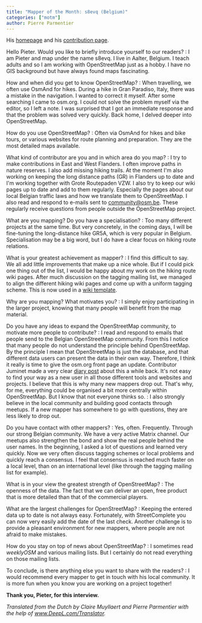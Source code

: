 ```yaml
---
title: "Mapper of the Month: s8evq (Belgium)"
categories: ["motm"]
author: Pierre Parmentier
---
```


His [homepage](https://www.openstreetmap.org/user/s8evq) and his [contribution page](https://hdyc.neis-one.org/?s8evq).

Hello Pieter. Would you like to briefly introduce yourself to our readers?
: I am Pieter and map under the name s8evq. I live in Aalter, Belgium. I teach adults and so I am working with OpenStreetMap just as a hobby. I have no GIS background but have always found maps fascinating.

How and when did you get to know OpenStreetMap?
: When travelling, we often use OsmAnd for hikes. During a hike in Gran Paradiso, Italy, there was a mistake in the navigation. I wanted to correct it myself. After some searching I came to osm.org. I could not solve the problem myself via the editor, so I left a note. I was surprised that I got an immediate response and that the problem was solved very quickly. Back home, I delved deeper into OpenStreetMap.

How do you use OpenStreetMap?
: Often via OsmAnd for hikes and bike tours, or various websites for route planning and preparation. They are the most detailed maps available.

What kind of contributor are you and in which area do you map?
: I try to make contributions in East and West Flanders. I often improve paths in nature reserves. I also add missing hiking trails. At the moment I'm also working on keeping the long distance paths (GR) in Flanders up to date and I'm working together with Grote Routepaden VZW. I also try to keep our wiki pages up to date and add to them regularly. Especially the pages about our local Belgian traffic laws and how we translate them to OpenStreetMap. I also read and respond to e-mails sent to community@osm.be. These regularly receive questions from people outside the OpenStreetMap project.

What are you mapping? Do you have a specialisation?
: Too many different projects at the same time. But very concretely, in the coming days, I will be fine-tuning the long-distance hike GR5A, which is very popular in Belgium. Specialisation may be a big word, but I do have a clear focus on hiking route relations.

What is your greatest achievement as mapper?
: I find this difficult to say. We all add little improvements that make up a nice whole. But if I could pick one thing out of the list, I would be happy about my work on the hiking route wiki pages. After much discussion on the tagging mailing list, we managed to align the different hiking wiki pages and come up with a uniform tagging scheme. This is now used in a [wiki template](https://wiki.openstreetmap.org/wiki/Hiking#Tags_of_the_relation).

Why are you mapping? What motivates you?
: I simply enjoy participating in the larger project, knowing that many people will benefit from the map material.

Do you have any ideas to expand the OpenStreetMap community, to motivate more people to contribute?
: I read and respond to emails that people send to the Belgian OpenStreetMap community. From this I notice that many people do not understand the principle behind OpenStreetMap. By the principle I mean that OpenStreetMap is just the database, and that different data users can present the data in their own way. Therefore, I think it really is time to give the osm.org front page an update. Contributor Juminet made a very clear [diary post](https://www.openstreetmap.org/user/juminet/diary/391470) about this a while back. It's not easy to find your way as a new user in all those different tools and websites and projects. I believe that this is why many new mappers drop out. That's why, for me, everything could be organised a bit more centrally within OpenStreetMap. But I know that not everyone thinks so.
: I also strongly believe in the local community and building good contacts through meetups. If a new mapper has somewhere to go with questions, they are less likely to drop out.

Do you have contact with other mappers?
: Yes, often. Frequently. Through our strong Belgian community. We have a very active Matrix channel. Our meetups also strengthen the bond and show the real people behind the user names. In the beginning, I asked a lot of questions and learned very quickly. Now we very often discuss tagging schemes or local problems and quickly reach a consensus. I feel that consensus is reached much faster on a local level, than on an international level (like through the tagging mailing list for example).

What is in your view the greatest strength of OpenStreetMap?
: The openness of the data. The fact that we can deliver an open, free product that is more detailed than that of the commercial players.

What are the largest challenges for OpenStreetMap?
: Keeping the entered data up to date is not always easy. Fortunately, with StreetComplete you can now very easily add the date of the last check. Another challenge is to provide a pleasant environment for new mappers, where people are not afraid to make mistakes.

How do you stay on top of news about OpenStreetMap?
: I sometimes read _weeklyOSM_ and various mailing lists. But I certainly do not read everything on those mailing lists.

To conclude, is there anything else you want to share with the readers?
: I would recommend every mapper to get in touch with his local community. It is more fun when you know you are working on a project together!

**Thank you, Pieter, for this interview.**

*Translated from the Dutch by Claire Muyllaert and Pierre Parmentier with the help of www.DeepL.com/Translator.*
